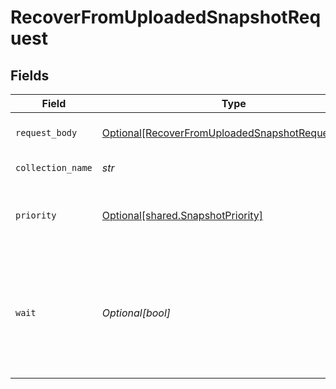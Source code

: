 # RecoverFromUploadedSnapshotRequest


## Fields

| Field                                                                                                                 | Type                                                                                                                  | Required                                                                                                              | Description                                                                                                           |
| --------------------------------------------------------------------------------------------------------------------- | --------------------------------------------------------------------------------------------------------------------- | --------------------------------------------------------------------------------------------------------------------- | --------------------------------------------------------------------------------------------------------------------- |
| `request_body`                                                                                                        | [Optional[RecoverFromUploadedSnapshotRequestBody]](../../models/operations/recoverfromuploadedsnapshotrequestbody.md) | :heavy_minus_sign:                                                                                                    | Snapshot to recover from                                                                                              |
| `collection_name`                                                                                                     | *str*                                                                                                                 | :heavy_check_mark:                                                                                                    | Name of the collection                                                                                                |
| `priority`                                                                                                            | [Optional[shared.SnapshotPriority]](../../models/shared/snapshotpriority.md)                                          | :heavy_minus_sign:                                                                                                    | Defines source of truth for snapshot recovery                                                                         |
| `wait`                                                                                                                | *Optional[bool]*                                                                                                      | :heavy_minus_sign:                                                                                                    | If true, wait for changes to actually happen. If false - let changes happen in background. Default is true.           |